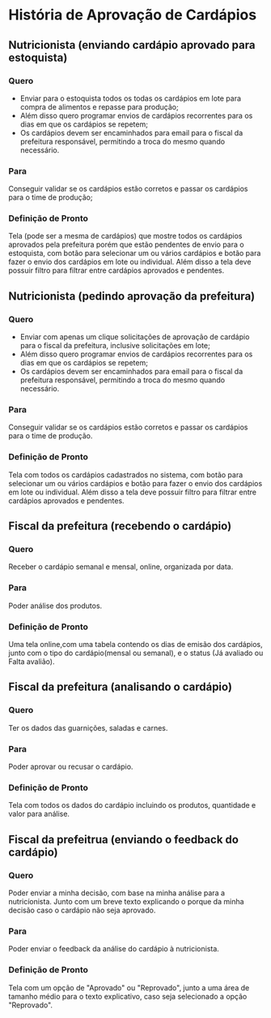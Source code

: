 # História de Aprovação de Cardápios

## Nutricionista (enviando cardápio aprovado para estoquista)

### Quero

- Enviar para o estoquista todos os todas os cardápios em lote para compra de alimentos e repasse para produção;
- Além disso quero programar envios de cardápios recorrentes para os dias em que os cardápios se repetem;
- Os cardápios devem ser encaminhados para email para o fiscal da prefeitura responsável, permitindo a troca do mesmo quando necessário.

### Para

Conseguir validar se os cardápios estão corretos e passar os cardápios para o time de produção;

### Definição de Pronto

Tela (pode ser a mesma de cardápios) que mostre todos os cardápios aprovados pela prefeitura porém que estão pendentes de envio para o estoquista, com botão para selecionar um ou vários cardápios e botão para fazer o envio dos cardápios em lote ou individual. Além disso a tela deve possuir filtro para filtrar entre cardápios aprovados e pendentes.

## Nutricionista (pedindo aprovação da prefeitura)

### Quero

- Enviar com apenas um clique solicitações de aprovação de cardápio para o fiscal da prefeitura, inclusive solicitações em lote;
- Além disso quero programar envios de cardápios recorrentes para os dias em que os cardápios se repetem;
- Os cardápios devem ser encaminhados para email para o fiscal da prefeitura responsável, permitindo a troca do mesmo quando necessário.

### Para

Conseguir validar se os cardápios estão corretos e passar os cardápios para o time de produção.

### Definição de Pronto

Tela com todos os cardápios cadastrados no sistema, com botão para selecionar um ou vários cardápios e botão para fazer o envio dos cardápios em lote ou individual. Além disso a tela deve possuir filtro para filtrar entre cardápios aprovados e pendentes.

## Fiscal da prefeitura (recebendo o cardápio)

### Quero

Receber o cardápio semanal e mensal, online, organizada por data.

### Para

Poder análise dos produtos.

### Definição de Pronto

Uma tela online,com uma tabela contendo os dias de emisão dos cardápios, junto com o tipo do cardápio(mensal ou semanal), e o status (Já avaliado ou Falta avalião).

## Fiscal da prefeitura (analisando o cardápio)

### Quero

Ter os dados das guarnições, saladas e carnes.

### Para

Poder aprovar ou recusar o cardápio.

### Definição de Pronto

Tela com todos os dados do cardápio incluindo os produtos, quantidade e valor para análise.

## Fiscal da prefeitrua (enviando o feedback do cardápio)

### Quero

Poder enviar a minha decisão, com base na minha análise para a nutricíonista. Junto com um breve texto explicando o porque da minha decisão caso o cardápio não seja aprovado.

### Para

Poder enviar o feedback da análise do cardápio à nutricionista.

### Definição de Pronto

Tela com um opção de "Aprovado" ou "Reprovado", junto a uma área de tamanho médio para o texto explicativo, caso seja selecionado a opção "Reprovado".
